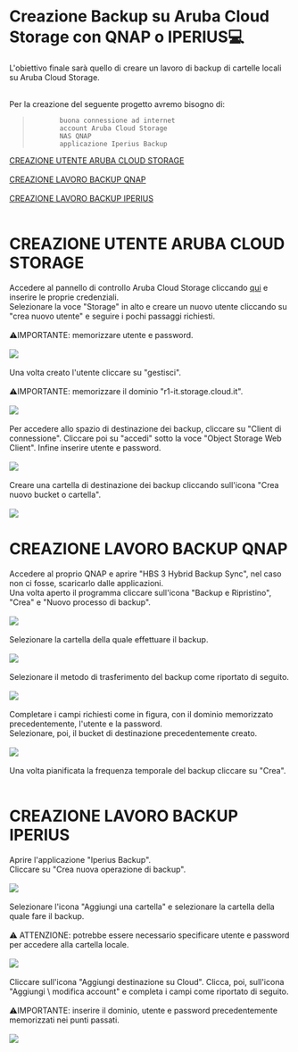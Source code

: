 # Creazione Backup su Aruba Cloud Storage con QNAP o IPERIUS:computer:
L'obiettivo finale sarà quello di creare un lavoro di backup di cartelle locali su Aruba Cloud Storage.<br>
<br>

Per la creazione del seguente progetto avremo bisogno di:
>            buona connessione ad internet
>            account Aruba Cloud Storage
>            NAS QNAP
>            applicazione Iperius Backup

[CREAZIONE UTENTE ARUBA CLOUD STORAGE](#CREAZIONE-UTENTE-ARUBA-CLOUD-STORAGE)<br><br>
[CREAZIONE LAVORO BACKUP QNAP](#CREAZIONE-LAVORO-BACKUP-QNAP)<br><br>
[CREAZIONE LAVORO BACKUP IPERIUS](#CREAZIONE-LAVORO-BACKUP-IPERIUS)<br><br>

# CREAZIONE UTENTE ARUBA CLOUD STORAGE
Accedere al pannello di controllo Aruba Cloud Storage cliccando [qui](https://admin.services.cloud.it/Login.aspx) e inserire le proprie credenziali.<br>
Selezionare la voce "Storage" in alto e creare un nuovo utente cliccando su "crea nuovo utente" e seguire i pochi passaggi richiesti. <br><br>
:warning:IMPORTANTE: memorizzare utente e password.<br><br>
![](/proc/1.PNG)<br><br>
Una volta creato l'utente cliccare su "gestisci".<br><br>
:warning:IMPORTANTE: memorizzare il dominio "r1-it.storage.cloud.it".<br><br>
![](/proc/2.PNG)<br><br>
Per accedere allo spazio di destinazione dei backup, cliccare su "Client di connessione". Cliccare poi su "accedi" sotto la voce "Object Storage Web Client".
Infine inserire utente e password.<br><br>
![](/proc/3.PNG)<br><br>
Creare una cartella di destinazione dei backup cliccando sull'icona "Crea nuovo bucket o cartella".<br><br>
![](/proc/4.PNG)

# CREAZIONE LAVORO BACKUP QNAP 
Accedere al proprio QNAP e aprire "HBS 3 Hybrid Backup Sync", nel caso non ci fosse, scaricarlo dalle applicazioni.<br>
Una volta aperto il programma cliccare sull'icona "Backup e Ripristino", "Crea" e "Nuovo processo di backup".<br><br>
![](/proc/5.PNG)<br><br>
Selezionare la cartella della quale effettuare il backup.<br><br>
![](/proc/6.PNG)<br><br>
Selezionare il metodo di trasferimento del backup come riportato di seguito.<br><br>
![](/proc/9.PNG)<br><br>
Completare i campi richiesti come in figura, con il dominio memorizzato precedentemente, l'utente e la password.<br>
Selezionare, poi, il bucket di destinazione precedentemente creato.<br><br>
![](/proc/7.PNG)<br><br>
Una volta pianificata la frequenza temporale del backup cliccare su "Crea".<br><br>

# CREAZIONE LAVORO BACKUP IPERIUS
Aprire l'applicazione "Iperius Backup".<br>
Cliccare su "Crea nuova operazione di backup".<br><br>
![](/proc/10.PNG)<br><br>
Selezionare l'icona "Aggiungi una cartella" e selezionare la cartella della quale fare il backup.<br><br>
:warning: ATTENZIONE: potrebbe essere necessario specificare utente e password per accedere alla cartella locale.<br><br>
![](/proc/12.PNG)<br><br>
Cliccare sull'icona "Aggiungi destinazione su Cloud". Clicca, poi, sull'icona "Aggiungi \ modifica account" e completa i campi come riportato di seguito.<br><br>
:warning:IMPORTANTE: inserire il dominio, utente e password precedentemente memorizzati nei punti passati.<br><br>
![](/proc/11.PNG)<br><br>
